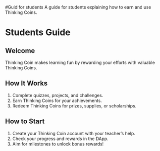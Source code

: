 #Guid for students
A guide for students explaining how to earn and use Thinking Coins.

# Students Guide  

## Welcome  
Thinking Coin makes learning fun by rewarding your efforts with valuable Thinking Coins.  

## How It Works  
1. Complete quizzes, projects, and challenges.  
2. Earn Thinking Coins for your achievements.  
3. Redeem Thinking Coins for prizes, supplies, or scholarships.  

## How to Start  
1. Create your Thinking Coin account with your teacher’s help.  
2. Check your progress and rewards in the DApp.  
3. Aim for milestones to unlock bonus rewards!  


